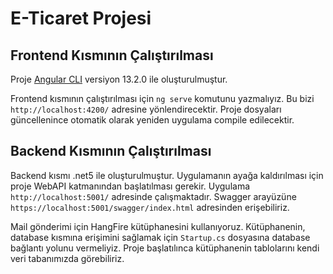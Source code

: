 # E-Ticaret Projesi

## Frontend Kısmının Çalıştırılması
Proje [Angular CLI](https://github.com/angular/angular-cli) versiyon 13.2.0 ile oluşturulmuştur.

Frontend kısmının çalıştırılması için `ng serve` komutunu yazmalıyız. Bu bizi `http://localhost:4200/` adresine yönlendirecektir. Proje dosyaları güncellenince otomatik olarak yeniden uygulama compile edilecektir.

## Backend Kısmının Çalıştırılması

Backend kısmı .net5 ile oluşturulmuştur. Uygulamanın ayağa kaldırılması için proje WebAPI katmanından başlatılması gerekir. Uygulama `http://localhost:5001/` adresinde çalışmaktadır. Swagger arayüzüne `https://localhost:5001/swagger/index.html` adresinden erişebiliriz.

Mail gönderimi için HangFire kütüphanesini kullanıyoruz. Kütüphanenin, database kısmına erişimini sağlamak için `Startup.cs` dosyasına database bağlantı yolunu vermeliyiz. Proje başlatılınca kütüphanenin tablolarını kendi veri tabanımızda görebiliriz.
